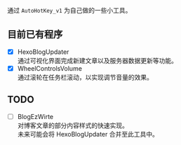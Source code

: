 通过 `AutoHotKey_v1` 为自己做的一些小工具。

## 目前已有程序

- [x] HexoBlogUpdater <br>
      通过可视化界面完成新建文章以及服务器数据更新等功能。
- [x] WheelControlsVolume <br>
      通过滚轮在任务栏滚动，以实现调节音量的效果。

## TODO

- [ ] BlogEzWirte <br>
      对博客文章的部分内容样式的快速实现。 <br>
      未来可能会将 HexoBlogUpdater 合并至此工具中。
